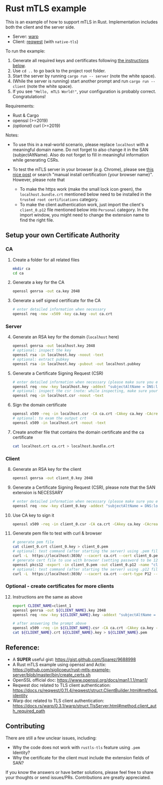 # Rust mTLS example

This is an example of how to support mTLS in Rust. Implementation includes both the client and the server side.

- Server: [warp](https://github.com/seanmonstar/warp)
- Client: [reqwest](https://github.com/seanmonstar/reqwest) (with `native-tls`)

To run the example:

1. Generate all required keys and certificates following [the instructions below](#setup-your-own-certificate-authority).
2. Use `cd ..` to go back to the project root folder.
3. Start the server by running `cargo run -- server` (note the white space).
4. (While the server is running) start another prompt and run `cargo run -- client` (note the white space). 
5. If you see `"Hello, mTLS World!"`, your configuration is probably correct. Congratulations!

Requirements:

- Rust & Cargo
- openssl (>=2019)
- *(optional)* curl (>=2019)

Notes:

- To use this in a real-world scenario, please replace `localhost` with a meaningful domain name. Do not forget to also change it in the SAN (subjectAltName). Also do not forget to fill in meaningful information while generating CSRs.

- To test the mTLS server in your browser (e.g. Chrome), please see [this nice post](https://blog.eldernode.com/install-root-certificate-in-chrome/) or search "manual install certification {your browser name}". However, please note that
    - To make the https work (make the small lock icon green), the `localhost.bundle.crt` mentioned below need to be installed in the `trusted root certifications` category.
    - To make the client authentication work, just import the client's `client_0.p12` file mentioned below into `Personal` category. In the import window, you might need to change the extension name to find the right file.

## Setup your own Certificate Authority

### CA

1. Create a folder for all related files
    
    ```sh
    mkdir ca
    cd ca
    ```

2. Generate a key for the CA

    ```sh
    openssl genrsa -out ca.key 2048
    ```

3. Generate a self signed certificate for the CA

    ```sh
    # enter detailed information when necessary
    openssl req -new -x509 -key ca.key -out ca.crt
    ```

### Server

4. Generate an RSA key for the domain (`localhost` here)

    ```sh
    openssl genrsa -out localhost.key 2048
    # optional: inspect the key
    openssl rsa -in localhost.key -noout -text
    # optional: extract pubkey
    openssl rsa -in localhost.key -pubout -out localhost.pubkey
    ```

5. Generate a Certificate Signing Request (CSR)

    ```sh
    # enter detailed information when necessary (please make sure you enter COMMON NAME)
    openssl req -new -key localhost.key -addext "subjectAltName = DNS:localhost" -out localhost.csr
    # optional: inspect the csr (note: while inspecting, make sure your Signature Algorithm is not MD5 which is not accepted by many sites, upgrade your openssl if necessary)
    openssl req -in localhost.csr -noout -text
    ```

6. Sign the domain certificate 

    ```sh
    openssl x509 -req -in localhost.csr -CA ca.crt -CAkey ca.key -CAcreateserial -extfile <(printf "subjectAltName=DNS:localhost") -out localhost.crt
    # optional: to exam the output crt
    openssl x509 -in localhost.crt -noout -text
    ```

7. Create another file that contains the domain certificate and the ca certificate

    ```sh
    cat localhost.crt ca.crt > localhost.bundle.crt
    ```

### Client

8. Generate an RSA key for the client

    ```sh
    openssl genrsa -out client_0.key 2048
    ```

9. Generate a Certificate Signing Request (CSR), please note that the SAN extension is NECESSARY 

    ```sh
    # enter detailed information when necessary (please make sure you enter COMMON NAME)
    openssl req -new -key client_0.key -addext "subjectAltName = DNS:localhost" -out client_0.csr
    ```

10. Use CA key to sign it

    ```sh
    openssl x509 -req -in client_0.csr -CA ca.crt -CAkey ca.key -CAcreateserial -extfile <(printf "subjectAltName=DNS:localhost") -out client_0.crt
    ```

11. Generate pem file to test with curl & browser

    ```sh
    # generate pem file
    cat client_0.crt client_0.key > client_0.pem
    # optional: test command (after starting the server) using .pem file
    curl -L  https://localhost:3030/ --cacert ca.crt --cert client_0.pem -v
    # generate cert file to use with browser (setting password to be 123456 for example)
    openssl pkcs12 -export -in client_0.pem -out client_0.p12 -name "client_0"
    # optional: test command (after starting the server) using .p12 file
    curl -L  https://localhost:3030/ --cacert ca.crt --cert-type P12 --cert client_0.p12:123456 -v
    ```

### Optional - create certificates for more clients

12. Instructions are the same as above

    ```sh
    export CLIENT_NAME=client_1
    openssl genrsa -out ${CLIENT_NAME}.key 2048
    openssl req -new -key ${CLIENT_NAME}.key -addext "subjectAltName = DNS:localhost" -out ${CLIENT_NAME}.csr
    ```
    ```sh
    # after answering the prompt above
    openssl x509 -req -in ${CLIENT_NAME}.csr -CA ca.crt -CAkey ca.key -CAcreateserial -extfile <(printf "subjectAltName=DNS:localhost") -out ${CLIENT_NAME}.crt
    cat ${CLIENT_NAME}.crt ${CLIENT_NAME}.key > ${CLIENT_NAME}.pem
    ```

## Reference: 

- A **SUPER** useful gist: https://gist.github.com/Soarez/9688998
- A Rust mTLS example using openssl and Actix: https://github.com/sjolicoeur/rust-mtls-example-server/blob/master/bin/create_certs.sh
- OpenSSL official doc: https://www.openssl.org/docs/man1.1.1/man1/
- Reqwest doc related to TLS client authentication: https://docs.rs/reqwest/0.11.4/reqwest/struct.ClientBuilder.html#method.identity
- Warp doc related to TLS client authentication: https://docs.rs/warp/0.3.1/warp/struct.TlsServer.html#method.client_auth_required_path

## Contributing

There are still a few unclear issues, including:

- Why the code does not work with `rustls-tls` feature using `.pem` Identity?
- Why the certificate for the client must include the extension fields of SAN?

If you know the answers or have better solutions, please feel free to share your thoughts or send issues/PRs. Contributions are greatly appreciated. 

